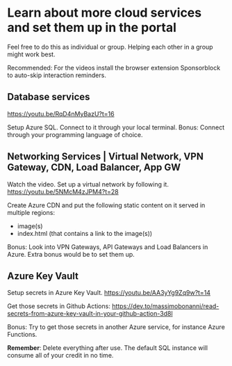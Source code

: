 # Learn about more cloud services and set them up in the portal

Feel free to do this as individual or group. 
Helping each other in a group might work best.

Recommended: For the videos install the browser extension Sponsorblock to auto-skip interaction reminders. 

## Database services

https://youtu.be/RqD4nMyBazU?t=16

Setup Azure SQL.
Connect to it through your local terminal. 
Bonus: Connect through your programming language of choice. 

## Networking Services | Virtual Network, VPN Gateway, CDN, Load Balancer, App GW

Watch the video. Set up a virtual network by following it. 
https://youtu.be/5NMcM4zJPM4?t=28

Create Azure CDN and put the following static content on it served in multiple regions:
- image(s) 
- index.html (that contains a link to the image(s))

Bonus: Look into VPN Gateways, API Gateways and Load Balancers in Azure. Extra bonus would be to set them up. 

## Azure Key Vault

Setup secrets in Azure Key Vault. 
https://youtu.be/AA3yYg9Zq9w?t=14

Get those secrets in Github Actions:
https://dev.to/massimobonanni/read-secrets-from-azure-key-vault-in-your-github-action-3d8l

Bonus: Try to get those secrets in another Azure service, for instance Azure Functions. 


**Remember**: Delete everything after use. The default SQL instance will consume all of your credit in no time. 
